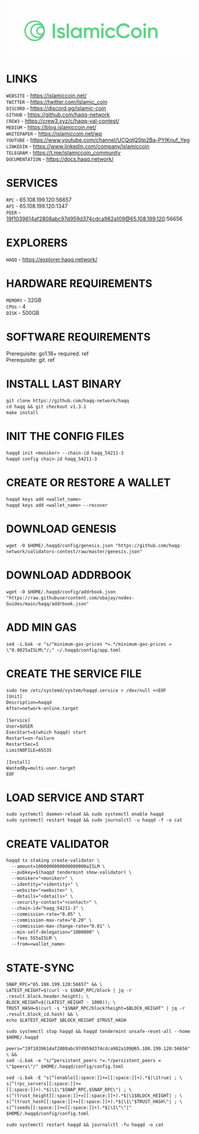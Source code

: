 <img src="https://github.com/romanr95/GUIDS/blob/main/HAQQ/HAQQ_LOGO.png" width="1050" alt="" />

# LINKS
```WEBSITE``` - https://islamiccoin.net/ <br>
```TWITTER``` - https://twitter.com/Islamic_coin <br>
```DISCORD``` - https://discord.gg/islamic-coin <br>
```GITHUB``` - https://github.com/haqq-network <br>
```CREW3``` - https://crew3.xyz/c/haqq-val-contest/ <br>
```MEDIUM``` - https://blog.islamiccoin.net/ <br>
```WHITEPAPER``` - https://islamiccoin.net/wp <br>
```YOUTUBE``` - https://www.youtube.com/channel/UCQqtQStp2Ba-PYIKnuf_Yeg <br>
```LINKEDIN``` - https://www.linkedin.com/company/islamiccoin <br>
```TELEGRAM``` - https://t.me/islamiccoin_community <br>
```DOCUMENTATION``` - https://docs.haqq.network/
# SERVICES
```RPC``` - 65.108.199.120:56657 <br>
```API``` - 65.108.199.120:1347 <br>
```PEER``` - 19f1039614af2808abc97d959d374cdca982a109@65.108.199.120:56656 
# EXPLORERS
```HAQQ``` - https://explorer.haqq.network/ 
# HARDWARE REQUIREMENTS
```MEMORY``` - 32GB <br>
```CPUs``` - 4 <br>
```DISK``` - 500GB
# SOFTWARE REQUIREMENTS
Prerequisite: go1.18+ required. ref <br>
Prerequisite: git. ref
# INSTALL LAST BINARY
```
git clone https://github.com/haqq-network/haqq
cd haqq && git checkout v1.3.1
make install
```
# INIT THE CONFIG FILES
```
haqqd init <moniker> --chain-id haqq_54211-3
haqqd config chain-id haqq_54211-3
```
# CREATE OR RESTORE A WALLET
```
haqqd keys add <wallet_name>
haqqd keys add <wallet_name> --recover
```
# DOWNLOAD GENESIS
```
wget -O $HOME/.haqqd/config/genesis.json "https://github.com/haqq-network/validators-contest/raw/master/genesis.json"
```
# DOWNLOAD ADDRBOOK
```
wget -O $HOME/.haqqd/config/addrbook.json "https://raw.githubusercontent.com/obajay/nodes-Guides/main/haqq/addrbook.json"
```
# ADD MIN GAS
```
sed -i.bak -e "s/^minimum-gas-prices *=.*/minimum-gas-prices = \"0.0025aISLM\"/;" ~/.haqqd/config/app.toml
```
# CREATE THE SERVICE FILE
```
sudo tee /etc/systemd/system/haqqd.service > /dev/null <<EOF
[Unit]
Description=haqqd
After=network-online.target

[Service]
User=$USER
ExecStart=$(which haqqd) start
Restart=on-failure
RestartSec=3
LimitNOFILE=65535

[Install]
WantedBy=multi-user.target
EOF
```
# LOAD SERVICE AND START
```
sudo systemctl daemon-reload && sudo systemctl enable haqqd
sudo systemctl restart haqqd && sudo journalctl -u haqqd -f -o cat
```
# CREATE VALIDATOR
```
haqqd tx staking create-validator \
  --amount=1000000000000000000aISLM \
  --pubkey=$(haqqd tendermint show-validator) \
  --moniker="<moniker>" \
  --identity="<identity>" \
  --website="<website>" \
  --details="<details>" \
  --security-contact="<contact>" \
  --chain-id="haqq_54211-3" \
  --commission-rate="0.05" \
  --commission-max-rate="0.20" \
  --commission-max-change-rate="0.01" \
  --min-self-delegation="1000000" \
  --fees 555aISLM \
  --from=<wallet_name>
```
# STATE-SYNC
```
SNAP_RPC="65.108.199.120:56657" && \
LATEST_HEIGHT=$(curl -s $SNAP_RPC/block | jq -r .result.block.header.height); \
BLOCK_HEIGHT=$((LATEST_HEIGHT - 1000)); \
TRUST_HASH=$(curl -s "$SNAP_RPC/block?height=$BLOCK_HEIGHT" | jq -r .result.block_id.hash) && \
echo $LATEST_HEIGHT $BLOCK_HEIGHT $TRUST_HASH
```
```
sudo systemctl stop haqqd && haqqd tendermint unsafe-reset-all --home $HOME/.haqqd
```
```
peers="19f1039614af2808abc97d959d374cdca982a109@65.108.199.120:56656" \ && 
sed -i.bak -e "s/^persistent_peers *=.*/persistent_peers = \"$peers\"/" $HOME/.haqqd/config/config.toml
```
```
sed -i.bak -E "s|^(enable[[:space:]]+=[[:space:]]+).*$|\1true| ; \
s|^(rpc_servers[[:space:]]+=[[:space:]]+).*$|\1\"$SNAP_RPC,$SNAP_RPC\"| ; \
s|^(trust_height[[:space:]]+=[[:space:]]+).*$|\1$BLOCK_HEIGHT| ; \
s|^(trust_hash[[:space:]]+=[[:space:]]+).*$|\1\"$TRUST_HASH\"| ; \
s|^(seeds[[:space:]]+=[[:space:]]+).*$|\1\"\"|" $HOME/.haqqd/config/config.toml
```
```
sudo systemctl restart haqqd && journalctl -fu haqqd -o cat
```
